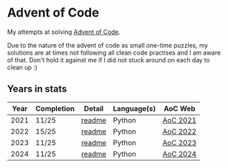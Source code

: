 # Advent of Code

My attempts at solving [Advent of Code](https://adventofcode.com).

Due to the nature of the advent of code as small one-time puzzles, my solutions are at times not following all clean code practises and I am aware of that. Don't hold it against me if I did not stuck around on each day to clean up :)

## Years in stats

| Year | Completion | Detail                        | Language(s) | AoC Web                                   |
|------|------------|-------------------------------|-------------|-------------------------------------------|
| 2021 | 11/25      | [readme](/year2021/README.md) | Python      | [AoC 2021](https://adventofcode.com/2021) |
| 2022 | 15/25      | [readme](/year2022/README.md) | Python      | [AoC 2022](https://adventofcode.com/2022) |
| 2023 | 11/25      | [readme](/year2023/README.md) | Python      | [AoC 2023](https://adventofcode.com/2023) |
| 2024 | 11/25      | [readme](/year2024/README.md) | Python      | [AoC 2024](https://adventofcode.com/2024) |
